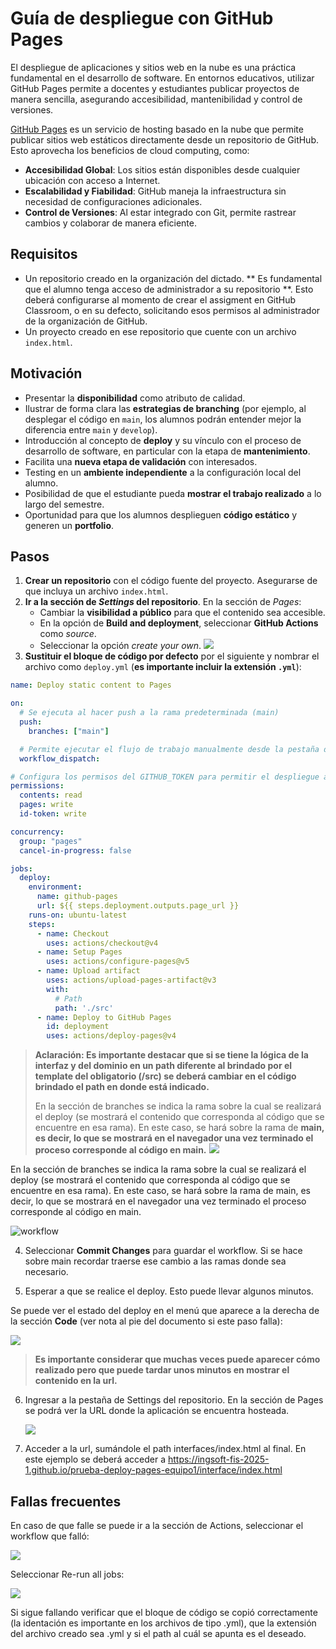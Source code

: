 # Guía de despliegue con GitHub Pages

El despliegue de aplicaciones y sitios web en la nube es una práctica fundamental en el desarrollo de software. En entornos educativos, utilizar GitHub Pages permite a docentes y estudiantes publicar proyectos de manera sencilla, asegurando accesibilidad, mantenibilidad y control de versiones.

[GitHub Pages](https://docs.github.com/es/pages) es un servicio de hosting basado en la nube que permite publicar sitios web estáticos directamente desde un repositorio de GitHub. Esto aprovecha los beneficios de cloud computing, como:

- **Accesibilidad Global**: Los sitios están disponibles desde cualquier ubicación con acceso a Internet.
- **Escalabilidad y Fiabilidad**: GitHub maneja la infraestructura sin necesidad de configuraciones adicionales.
- **Control de Versiones**: Al estar integrado con Git, permite rastrear cambios y colaborar de manera eficiente.

## Requisitos

- Un repositorio creado en la organización del dictado. ** Es fundamental que el alumno tenga acceso de administrador a su repositorio **. Esto deberá configurarse al momento de crear el assigment en GitHub Classroom, o en su defecto, solicitando esos permisos al administrador de la organización de GitHub.
- Un proyecto creado en ese repositorio que cuente con un archivo `index.html`.

## Motivación

- Presentar la **disponibilidad** como atributo de calidad.
- Ilustrar de forma clara las **estrategias de branching** (por ejemplo, al desplegar el código en `main`, los alumnos podrán entender mejor la diferencia entre `main` y `develop`).
- Introducción al concepto de **deploy** y su vínculo con el proceso de desarrollo de software, en particular con la etapa de **mantenimiento**.
- Facilita una **nueva etapa de validación** con interesados.
- Testing en un **ambiente independiente** a la configuración local del alumno.
- Posibilidad de que el estudiante pueda **mostrar el trabajo realizado** a lo largo del semestre.
- Oportunidad para que los alumnos desplieguen **código estático** y generen un **portfolio**.

## Pasos

1. **Crear un repositorio** con el código fuente del proyecto. Asegurarse de que incluya un archivo `index.html`.
2. **Ir a la sección de _Settings_ del repositorio**. En la sección de _Pages_:
   - Cambiar la **visibilidad a público** para que el contenido sea accesible.
   - En la opción de **Build and deployment**, seleccionar **GitHub Actions** como _source_.
   - Seleccionar la opción _create your own_.
   ![](./assets/d69f1d127a7ff80bafa633dcfdbe23592179d33d.png)
3. **Sustituir el bloque de código por defecto** por el siguiente y nombrar el archivo como `deploy.yml` (**es importante incluir la extensión `.yml`**):

```yaml
name: Deploy static content to Pages

on:
  # Se ejecuta al hacer push a la rama predeterminada (main)
  push:
    branches: ["main"]

  # Permite ejecutar el flujo de trabajo manualmente desde la pestaña de Actions
  workflow_dispatch:

# Configura los permisos del GITHUB_TOKEN para permitir el despliegue a GitHub Pages
permissions:
  contents: read
  pages: write
  id-token: write

concurrency:
  group: "pages"
  cancel-in-progress: false

jobs:
  deploy:
    environment:
      name: github-pages
      url: ${{ steps.deployment.outputs.page_url }}
    runs-on: ubuntu-latest
    steps:
      - name: Checkout
        uses: actions/checkout@v4  
      - name: Setup Pages
        uses: actions/configure-pages@v5   
      - name: Upload artifact
        uses: actions/upload-pages-artifact@v3 
        with:
          # Path
          path: './src'  
      - name: Deploy to GitHub Pages
        id: deployment
        uses: actions/deploy-pages@v4
```

> **Aclaración: Es importante destacar que si se tiene la lógica de la interfaz y del dominio en un path diferente al brindado por el
> template del obligatorio (/src) se deberá cambiar en el código brindado el path en donde está indicado.**
>
> En la sección de branches se indica la rama sobre la cual se realizará
> el deploy (se mostrará el contenido que corresponda al código que se
> encuentre en esa rama). En este caso, se hará sobre la rama de **main,
> es decir, lo que se mostrará en el navegador una vez terminado el
> proceso corresponde al código en main.**
> ![](./assets/f4cccf6c4d71cbb385b9b0970259dddf748ad6dc.png)


En la sección de branches se indica la rama sobre la cual se realizará el deploy (se mostrará el contenido que corresponda al código que se encuentre en esa rama). En este caso, se hará sobre la rama de main, es decir, lo que se mostrará en el navegador una vez terminado el proceso corresponde al código en main. 

![workflow](./assets/f4cccf6c4d71cbb385b9b0970259dddf748ad6dc.png)

4.  Seleccionar **Commit Changes** para guardar el workflow. Si se hace sobre main recordar traerse ese cambio a las ramas donde sea necesario.

5.  Esperar a que se realice el deploy. Esto puede llevar algunos minutos.

Se puede ver el estado del deploy en el menú que aparece a la derecha de la sección **Code** (ver nota al pie del documento si este paso falla):

 ![](./assets/c235428cdef0762f52bb5b8473cdf2897c1af592.png)

> **Es importante considerar que muchas veces puede aparecer cómo realizado pero que puede tardar unos minutos en mostrar el contenido en la url.**

6.  Ingresar a la pestaña de Settings del repositorio. En la sección de Pages se podrá ver la URL donde la aplicación se encuentra
    hosteada.

    ![](./assets/811a75e965e6c2d038ed2d302caf0d15a10c403b.png)

7.  Acceder a la url, sumándole el path interfaces/index.html al final.
    En este ejemplo se deberá acceder a <https://ingsoft-fis-2025-1.github.io/prueba-deploy-pages-equipo1/interface/index.html>

## Fallas frecuentes

En caso de que falle se puede ir a la sección de Actions, seleccionar el workflow que falló:

![](./assets/06b754e5d3f3a8917c0b5aa571ec639af7a0778e.png)

Seleccionar Re-run all jobs:

![](./assets/697e6150d7aaef6ab9728ed7381987833fd4f572.png)

Si sigue fallando verificar que el bloque de código se copió correctamente (la identación es importante en los archivos de tipo
.yml), que la extensión del archivo creado sea .yml y si el path al cuál se apunta es el deseado.
